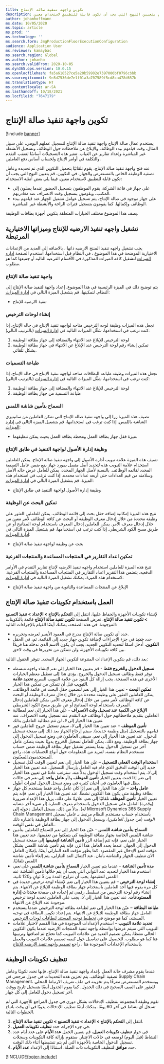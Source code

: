 ```yaml
---
title: تكوين واجهة تنفيذ صالة الإنتاج‬
description: يصف هذا الموضوع كيفية إنشاء تكوين واحد أو أكثر لواجهة تنفيذ صالة الإنتاج‬. عند فتح واجهة تنفيذ صالة الإنتاج، يقوم تلقائيًا بتحميل التكوين الذي تم تحديده وعامل تصفية الوظيفة الخاص بالمستعرض والجهاز. في التكوين، قم بتعيين النهج التي يجب أن تكون قابلة للتطبيق لاستخدام معين.
author: johanhoffmann
ms.date: 10/05/2020
ms.topic: article
ms.prod: ''
ms.technology: ''
ms.search.form: JmgProductionFloorExecutionConfiguration
audience: Application User
ms.reviewer: kamaybac
ms.search.region: Global
ms.author: johanho
ms.search.validFrom: 2020-10-05
ms.dyn365.ops.version: 10.0.15
ms.openlocfilehash: fa5a618527ce5a20b59902e7397000bf0796cbbb
ms.sourcegitcommit: 9e8d7536de7e1f01a3a707589f5cd8ca478d657b
ms.translationtype: HT
ms.contentlocale: ar-SA
ms.lasthandoff: 10/18/2021
ms.locfileid: "7647179"
---
```

# <a name="configure-the-production-floor-execution-interface"></a>تكوين واجهة تنفيذ صالة الإنتاج‬

[!include [banner](../includes/banner.md)]

يستخدم عمال صالة الإنتاج واجهة تنفيذ صالة الإنتاج لتسجيل عملهم اليومي، على سبيل المثال، وقت قيامهم ببدء الوظائف والإبلاغ عن ملاحظات حول الوظائف وتسجيل الأنشطة غير المباشرة وإعداد تقارير عن الغياب. تعتبر هذه التسجيلات أساسًا لتعقب التقدم والتكلفة في أوامر الإنتاج ولحساب أساس دفع العاملين.

عند فتح واجهة تنفيذ صالة الإنتاج، يقوم تلقائيًا بتحميل التكوين الذي تم تحديده وعامل تصفية الوظيفة الخاص بالمستعرض والجهاز. في التكوين، قم بتعيين النهج التي يجب أن تكون قابلة للتطبيق لاستخدام معين. فيما يلي بعض أمثلة الاستخدام:

- على جهاز في قاعة الشركة، يقوم الموظفون بتسجيل الحضور عندما يصلون إلى المكتب، ويقومون بتسجيل وقت الانصراف عند مغادرتهم.
- على جهاز موجود في صالة الإنتاج، يتم تسجيل عوامل تشغيل الجهاز عند قيامهم ببدء الوظائف وإكمالها. كما يقومون بتسجيل فترات الراحة والأنشطة غير المباشرة.

يصف هذا الموضوع مختلف الخيارات المتعلقة بتكوين أجهزة بطاقات الوظيفة.

## <a name="turn-on-the-production-floor-execution-interface-and-its-related-optional-features"></a>تشغيل واجهه تنفيذ الارضيه للإنتاج وميزاتها الاختيارية المرتبطة

يجب تشغيل واجهه تنفيذ المنتج الارضيه ذاتها ، بالاضافه إلى العديد من الإعدادات الاختيارية الموضحة في هذا الموضوع ، في النظام قبل استخدامها. استخدم الصفحة [إداره الميزات](../../fin-ops-core/fin-ops/get-started/feature-management/feature-management-overview.md) لتشغيل كافة الميزات المذكورة في الأقسام الفرعية التالية أو جميعها كما هو مطلوب.

### <a name="the-production-floor-execution-interface"></a>واجهة تنفيذ صالة الإنتاج

يتم توضيح ذلك في الميزة الرئيسية في هذا الموضوع. إعداد واجهة لتنفيذ صالة الإنتاج‬ إلى النظام. لتمكينها، قم بتشغيل الميزة التالي في [إدارة الميزات](../../fin-ops-core/fin-ops/get-started/feature-management/feature-management-overview.md):

- تنفيذ الارضيه للإنتاج

### <a name="generate-license-plates"></a>إنشاء لوحات الترخيص

تجعل هذه الميزات وظيفة لوحه الترخيص متاحه لواجهه تنفيذ الإنتاج في حاله الإنتاج. إذا كنت ترغب في استخدامها، شغِّل الميزات التالية في [إدارة الميزات](../../fin-ops-core/fin-ops/get-started/feature-management/feature-management-overview.md) (بالترتيب التالي):

1. لوحة الترخيص للإبلاغ عند الانتهاء والمضافة إلى ‏‫جهاز بطاقة الوظيفة‬
1. تمكين إنشاء رقم لوحة الترخيص عند الإبلاغ عن الانتهاء في ‏‫جهاز بطاقة الوظيفة‬ بشكل تلقائي.

### <a name="print-labels"></a>طباعة التسميات

تجعل هذه الميزات وظيفة طباعة البطاقات متاحه لواجهه تنفيذ الإنتاج في حاله الإنتاج. إذا كنت ترغب في استخدامها، شغِّل الميزات التالية في [إدارة الميزات](../../fin-ops-core/fin-ops/get-started/feature-management/feature-management-overview.md) (بالترتيب التالي):

1. لوحة الترخيص للإبلاغ عند الانتهاء والمضافة إلى ‏‫جهاز بطاقة الوظيفة‬
1. طباعة التسمية من جهاز بطاقة الوظيفة

### <a name="allow-locking-the-touch-screen"></a>السماح بتأمين شاشة اللمس

تضيف هذه الميزة زرا إلى واجهه تنفيذ صالة الإنتاج التي تمكن العاملين من سانيتيزي الشاشة باللمس. إذا كنت ترغب في استخدامها، قم بتشغيل الميزة التالي في [إدارة الميزات](../../fin-ops-core/fin-ops/get-started/feature-management/feature-management-overview.md):

- ميزة قفل جهاز بطاقة العمل ومحطة بطاقة العمل بحيث يمكن تنظيفهما.

### <a name="asset-management-functionality-for-the-production-floor-execution-interface"></a>وظيفة إدارة الأصول لواجهة التنفيذ في طابق الإنتاج

تضيف هذه الميزة علامة تبويب أداره الأصول إلى واجهه تنفيذ صالة الإنتاج. يمكن للعاملين استخدام علامة التبويب هذه لتحديد أصل متصل بمورد جهاز يقع ضمن عامل التصفية المحدد لقائمه الوظائف. بالنسبة لأصل الجهاز المحدد، يمكن للعامل عرض حاله الأصل وسلامته من قيم العدادات حتى أربعه عدادات محدده. إذا كنت ترغب في استخدام هذه الميزة، قم بتشغيل الميزة التالي في [إدارة الميزات](../../fin-ops-core/fin-ops/get-started/feature-management/feature-management-overview.md):

- وظيفة إدارة الأصول لواجهة التنفيذ في طابق الإنتاج

### <a name="enable-job-search"></a>تمكين البحث عن الوظيفة

تتيح هذه الميزة إمكانية إضافة حقل بحث إلى قائمة الوظائف. يمكن للعاملين العثور على وظيفة محددة من خلال إدخال معرف الوظيفة أو البحث عن كافة الوظائف لأمر معين من خلال إدخال معرف الأمر. يمكن للعاملين إدخال المعرف باستخدام لوحة المفاتيح أو عن طريق مسح الكود الشريطي. إذا كنت ترغب في استخدامها، قم بتشغيل الميزة التالي في [إدارة الميزات](../../fin-ops-core/fin-ops/get-started/feature-management/feature-management-overview.md):

- بحث عن وظيفة لواجهة تنفيذ صالة الإنتاج‬

### <a name="enable-reporting-on-co-products-and-by-products"></a>تمكين اعداد التقارير في المنتجات المساعدة والمنتجات الفرعية

تتيح هذه الميزة للعاملين استخدام واجهه تنفيذ الارضيه لإنتاج تقارير التقدم في الأوامر الدفعيه. يتضمن هذا التقرير اعداد التقارير في المنتجات المساعدة والمنتجات الفرعية. لاستخدام هذه الميزة، يمكنك تشغيل الميزة التالية في [إدارة الميزات](../../fin-ops-core/fin-ops/get-started/feature-management/feature-management-overview.md):

- الإبلاغ عن المنتجات المساعدة والثانوية من واجهة تنفيذ صالة الإنتاج‬

## <a name="work-with-production-floor-execution-configurations"></a>العمل باستخدام تكوينات تنفيذ صالة الإنتاج‬

لإنشاء تكوينات الأجهزة والحفاظ عليها، انتقل إلى **التحكم بالإنتاج \> الإعداد \> تنفيذ التصنيع \> تكوين تنفيذ صالة الإنتاج**. تعرض الصفحة **تكوين تنفيذ صالة الإنتاج** قائمة بالتكوينات الموجودة. في هذه الصفحة، يمكنك أيضًا القيام بالإجراءات التالية:

- حدد أي تكوين صالة الإنتاج مدرج في العمود الأيسر لعرضه وتحريره.
- حدد **جديد** في جزء الإجراءات لإضافة تكوين جهاز جديد إلى القائمة. ثم، في الحقل **التكوين**، أدخل اسمًا لتحديد التكوين الجديد. يجب أن يكون الاسم الذي تدخله هنا فريدًا بين كافة تكوينات الأجهزة، ولن تتمكن من تحريرها في وقت لاحق.

بعد ذلك، قم بتكوين الإعدادات المتنوعة لتكوين الجهاز المحدد. تتوفر الحقول التالية:

- **تسجيل الدخول والخروج فقط** - قم بتعيين هذا الخيار إلى *نعم* لإنشاء واجهة مبسطة توفر فقط وظائف تسجيل الدخول والخروج. يؤدي هذا إلى تعطيل معظم الخيارات الأخرى في هذه الصفحة. يجب إزالة كل البنود من علامة التبويب السريع **تحديد علامة التبويب** قبل أن تتمكن من تمكين هذا الخيار.
- **تمكين البحث** - تعيين هذا الخيار إلى *نعم* لتضمين حقل البحث في قائمة الوظائف. يمكن للعاملين العثور على وظيفة محددة من خلال إدخال معرف الوظيفة أو البحث عن كافة الوظائف لأمر معين من خلال إدخال معرف الأمر. يمكن للعاملين إدخال المعرف باستخدام لوحة المفاتيح أو عن طريق مسح الكود الشريطي.
- **الإبلاغ عن الكمية عند تسجيل وقت الانصراف‬** - عيّن هذا الخيار إلى *نعم* لمطالبة العاملين بتقديم ملاحظاتهم حول الوظائف قيد التقدم عند تسجيل وقت الانصراف. عند تعيين هذا الخيار إلى *لا*، لن تتم مطالبة العاملين بذلك.
- **تأمين الموظف** – عند تعيين هذا الخيار إلى *لا*، سيتم تسجيل خروج العاملين فور قيامهم بالتسجيل (مثل وظيفة جديدة). سيتم إرجاع الجهاز بعد ذلك إلى صفحة تسجيل الدخول. عند تعيين هذا الخيار إلى *نعم*، سيبقى العاملون في وضع تسجيل الدخول إلى جهاز بطاقة الوظيفة. ومع ذلك، يمكن للعامل تسجيل الخروج يدويًا بحيث يتمكن عامل آخر من تسجيل الدخول بينما يستمر تشغيل جهاز بطاقة الوظيفة ضمن حساب مستخدم النظام نفسه. لمزيد من المعلومات حول أنواع الحسابات هذه، راجع [المستخدمون المعيّنون](config-job-card-device.md#assigned-users).
- **استخدام الوقت الفعلي للتسجيل** – عيّن هذا الخيار إلى *نعم* لتعيين الوقت لكل تسجيل جديد إلى الوقت الدقيق الذي قام فيه العامل بإرسال التسجيل. عند تعيين هذا الخيار إلى *لا*، يتم استخدام وقت تسجيل الدخول بدلاً منه. سترغب عادةً في تعيين هذا الخيار إلى *نعم* إذا قمت بتعيين الخيار **تأمين الموظف** و/أو **عامل واحد** إلى *نعم* في حالات يظل فيها العاملون في أحيان كثيرة في وضع تسجل الدخول لفترات أطول.
- **عامل واحد** – عيّن هذا الخيار إلى *نعم* إذا كان عامل واحد فقط يستخدم كل جهاز بطاقة وظيفة متى يكون هذا التكوين نشطًا. عند تعيين هذا الخيار إلى *نعم*، فإنه يتم تعيين الخيار **تأمين الموظف** تلقائيًا إلى *نعم*. علاوةً على ذلك، يزيل هذا الإعداد ضرورة (وقدرة) العامل على تسجيل الدخول باستخدام معرف الشارة (أو شيء آخر مشابه له). بدلاً من ذلك، يسجل العامل دخوله إلى Microsoft Dynamics 365 Supply Chain Management باستخدام حساب مستخدم النظام مرتبط بـ *عامل تسجيل الوقت* (من جدول *العاملين*)، ويسجل الدخول إلى جهاز بطاقة الوظيفة باعتباره ذلك العامل في نفس الوقت..
- **السماح بتأمين شاشة‬ اللمس** – عيّن هذا الخيار إلى *نعم* للسماح للعاملين بتأمين شاشة اللمس الخاصة بجهاز بطاقة الوظيفة كي يتمكنوا من تعقيمها. عند تعيين هذا الخيار على *نعم*، فإنه تتم إضافة الزر **‬‏‫تأمين الشاشة لتعقيمها** إلى صفحة تسجيل الدخول إلى الجهاز. عندما يحدد العامل هذا الزر، فإنه يتم تأمين شاشة اللمس بشكل مؤقت لمنع الإدخال غير المقصود. كما يظهر مؤقت العد التنازلي أيضًا. بإمكان العامل الآن تنظيف الجهاز والشاشة بأمان. عند اكتمال العد التنازلي، يتم إلغاء تأمين شاشة اللمس تلقائيًا.
- **مدة تأمين الشاشة** – عندما يتم تعيين الخيار **‬‏‫السماح بتأمين شاشة اللمس** على *نعم*، استخدم هذا الخيار لتحديد عدد الثواني التي يجب أن يتم خلالها تأمين الشاشة عند اللمس لتعقيمها. يجب أن تتراوح المدة بين 5 ثوانٍ و120 ثانية.
- **إنشاء لوحة الترخيص** – قم بتعيين هذا الخيار إلى *نعم* لإنشاء لوحة ترخيص جديدة في كل مرة يقوم فيها أحد العاملين باستخدام جهاز بطاقة الوظيفة للإبلاغ عن الانتهاء. يتم إنشاء رقم لوحة الترخيص من تسلسل رقمي تم إعداده في صفحة **محددات إدارة المستودعات**. عند تعيين هذا الخيار إلى *لا*، يجب على العاملين تحديد لوحة ترخيص موجودة عند الإبلاغ عن الانتهاء.
- **طباعة البطاقة** – عيّن هذا الخيار إلى *نعم* لطباعة بطاقة لوحة الترخيص عندما يستخدم العامل جهاز بطاقة الوظيفة للإبلاغ عن الانتهاء. يتم إعداد تكوين البطاقة في توجيه المستند، كما هو موضح في [تخطيط توجيه المستند لبطاقات لوحات الترخيص‬](../warehousing/document-routing-layout-for-license-plates.md).
- **تحديد علامة التبويب** – استخدم الإعدادات الموجودة في هذا القسم لاختيار علامات التبويب التي سيتم عرضها بواسطة واجهه تنفيذ المنتجات الارضيه عندما يكون التكوين الحالي نشطا. يمكن تصميم العديد من علامات التبويب كما تحتاج ثم اضافتها وترتيبها هنا كما هو مطلوب. للحصول علي تفاصيل حول كيفيه تصميم علامات التبويب والعمل باستخدام الإعدادات الموجودة هنا ، راجع [تصميم واجهه تنفيذ الارضيه للإنتاج](production-floor-execution-tabs.md).

## <a name="clean-up-job-configurations"></a>تنظيف تكوينات الوظيفة

عندما يقوم مشرف حالة العمل بإعداد واجهة تنفيذ صالة الإنتاج، فإنها تحدد تكوينًا وعامل تصفية الوظائف. يتم تخزين هذه التحديدات في جدول مرجعي في Supply Chain Management، ويستخدم المستعرض معرفًا يتم تخزينه في ملف تعريف الارتباط المحلي للعثور على الصف الصحيح في ذلك الجدول. كما يقوم الجدول أيضًا بتسجيل تاريخ ووقت آخر تسجيل دخول للعامل إلى كل جهاز.

تقوم وظيفة المجموعة بتنظيف الإدخالات بشكل دوري في جدول المراجع للأجهزة التي لم تسجل أي نشاط في آخر 60 يومًا. يمكنك أيضًا تنظيف الإدخالات يدويًا في أي وقت باتباع الخطوات التالية.

1. انتقل إلى **التحكم بالإنتاج \> الإعداد \> تنفيذ التصنيع \> تكوين تنفيذ صالة الإنتاج**.
1. في جزء الإجراء، حدد **تنظيف تكوينات العميل**.
1. في حوار **تنظيف تكوينات العميل**، قم بتعيين الحقل **عدد الأيام** على عدد أيام عدد النشاط (قبل اليوم) لوضعه في حالات الاعتبار. ستقوم بإزالة كافة التكوينات وسجلات تسجيل الدخول الخاصة بالأجهزة التي لم يتم تنشيطها أثناء ذلك الوقت.
1. حدد **موافق** لتنظيف التكوينات ذات الصلة، استنادًا إلى الإعداد **عدد الأيام**.


[!INCLUDE[footer-include](../../includes/footer-banner.md)]
